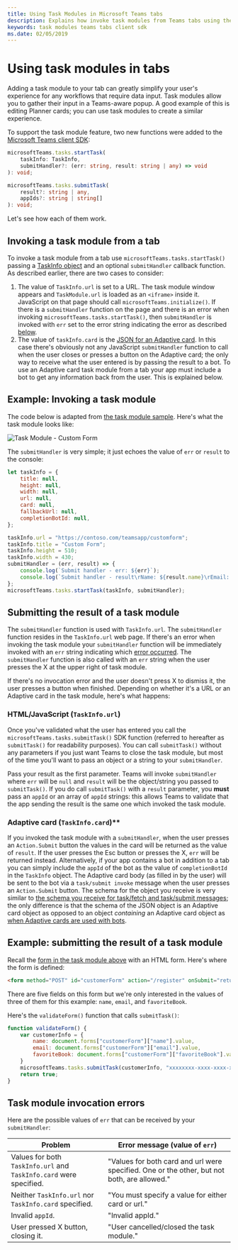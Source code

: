 ```yaml
---
title: Using Task Modules in Microsoft Teams tabs
description: Explains how invoke task modules from Teams tabs using the Microsoft Teams client SDK.
keywords: task modules teams tabs client sdk
ms.date: 02/05/2019
---
```

# Using task modules in tabs

Adding a task module to your tab can greatly simplify your user's experience for any workflows that require data input. Task modules allow you to gather their input in a Teams-aware popup. A good example of this is editing Planner cards; you can use task modules to create a similar experience.

To support the task module feature, two new functions were added to the [Microsoft Teams client SDK](https://docs.microsoft.com/en-us/javascript/api/overview/msteams-client):

```typescript
microsoftTeams.tasks.startTask(
    taskInfo: TaskInfo,
    submitHandler?: (err: string, result: string | any) => void
): void;

microsoftTeams.tasks.submitTask(
    result?: string | any,
    appIds?: string | string[]
): void;
```

Let's see how each of them work.

## Invoking a task module from a tab

To invoke a task module from a tab use `microsoftTeams.tasks.startTask()` passing a [TaskInfo object](~\concepts\task-modules\task-modules-overview#the-taskinfo-object) and an optional `submitHandler` callback function. As described earlier, there are two cases to consider:

1. The value of `TaskInfo.url` is set to a URL. The task module window appears and `TaskModule.url` is loaded as an `<iframe>` inside it. JavaScript on that page should call `microsoftTeams.initialize()`. If there is a `submitHandler` function on the page and there is an error when invoking `microsoftTeams.tasks.startTask()`, then `submitHandler` is invoked with `err` set to the error string indicating the error as described [below]((#task-module-invocation-errors)).
1. The value of `taskInfo.card` is the [JSON for an Adaptive card](~\concepts\task-modules\task-modules-overview#adaptive-card-or-adaptive-card-bot-card-attachment). In this case there's obviously not any JavaScript `submitHandler` function to call when the user closes or presses a button on the Adaptive card; the only way to receive what the user entered is by passing the result to a bot. To use an Adaptive card task module from a tab your app must include a bot to get any information back from the user. This is explained below.

## Example: Invoking a task module

The code below is adapted from [the task module sample](~\concepts\task-modules\task-modules-overview#task-module-sample). Here's what the task module looks like:

![Task Module - Custom Form](~/assets/images/task-module/task-module-custom-form.png)

The `submitHandler` is very simple; it just echoes the value of `err` or `result` to the console:

```javascript
let taskInfo = {
    title: null,
    height: null,
    width: null,
    url: null,
    card: null,
    fallbackUrl: null,
    completionBotId: null,
};

taskInfo.url = "https://contoso.com/teamsapp/customform";
taskInfo.title = "Custom Form";
taskInfo.height = 510;
taskInfo.width = 430;
submitHandler = (err, result) => {
    console.log(`Submit handler - err: ${err}`);
    console.log(`Submit handler - result\rName: ${result.name}\rEmail: ${result.email}\rFavorite book: ${result.favoriteBook}`);
};
microsoftTeams.tasks.startTask(taskInfo, submitHandler);
```

## Submitting the result of a task module

The `submitHandler` function is used with `TaskInfo.url`. The `submitHandler` function resides in the `TaskInfo.url` web page. If there's an error when invoking the task module your `submitHandler` function will be immediately invoked with an `err` string indicating which [error occurred](#task-module-invocation-errors). The `submitHandler` function is also called with an `err` string when the user presses the X at the upper right of task module.

If there's no invocation error and the user doesn't press X to dismiss it, the user presses a button when finished. Depending on whether it's a URL or an Adaptive card in the task module, here's what happens:

### HTML/JavaScript (`TaskInfo.url`)

Once you've validated what the user has entered you call the `microsoftTeams.tasks.submitTask()` SDK function (referred to hereafter as `submitTask()` for readability purposes). You can call `submitTask()` without any parameters if you just want Teams to close the task module, but most of the time you'll want to pass an object or a string to your `submitHandler`.

Pass your result as the first parameter. Teams will invoke `submitHandler` where `err` will be `null` and `result` will be the object/string you passed to `submitTask()`. If you do call `submitTask()` with a `result` parameter, you **must** pass an `appId` or an array of `appId` strings: this allows Teams to validate that the app sending the result is the same one which invoked the task module.

### Adaptive card (`TaskInfo.card`)**

If you invoked the task module with a `submitHandler`, when the user presses an `Action.Submit` button the values in the card will be returned as the value of `result`. If the user presses the Esc button or presses the X, `err` will be returned instead. Alternatively, if your app contains a bot in addition to a tab you can simply include the `appId` of the bot as the value of `completionBotId` in the `TaskInfo` object. The Adaptive card body (as filled in by the user) will be sent to the bot via a `task/submit invoke` message when the user presses an `Action.Submit` button. The schema for the object you receive is very similar to [the schema you receive for task/fetch and task/submit messages](~/concepts/task-modules/task-modules-bots#payload-of-task-fetch-and-task-submit-messages); the only difference is that the schema of the JSON object is an Adaptive card object as opposed to an object *containing* an Adaptive card object as [when Adaptive cards are used with bots](~/concepts/task-modules/task-modules-bots#payload-of-task-fetch-and-task-submit-messages).

## Example: submitting the result of a task module

Recall the [form in the task module above](#example-invoking-a-task-module) with an HTML form. Here's where the form is defined:

```html
<form method="POST" id="customerForm" action="/register" onSubmit="return validateForm()">
```

There are five fields on this form but we're only interested in the values of three of them for this example: `name`, `email`, and `favoriteBook`.

Here's the `validateForm()` function that calls `submitTask()`:

```javascript
function validateForm() {
    var customerInfo = {
        name: document.forms["customerForm"]["name"].value,
        email: document.forms["customerForm"]["email"].value,
        favoriteBook: document.forms["customerForm"]["favoriteBook"].value
    }
    microsoftTeams.tasks.submitTask(customerInfo, "xxxxxxxx-xxxx-xxxx-xxxx-xxxxxxxxxxxx");
    return true;
}
```

## Task module invocation errors

Here are the possible values of `err` that can be received by your `submitHandler`:

| Problem | Error message (value of `err`) |
| ------- | ------------------------------ |
| Values for both `TaskInfo.url` and `TaskInfo.card` were specified. | "Values for both card and url were specified. One or the other, but not both, are allowed." |
| Neither `TaskInfo.url` nor `TaskInfo.card` specified. | "You must specify a value for either card or url." |
| Invalid `appId`. | "Invalid appId." |
| User pressed X button, closing it. | "User cancelled/closed the task module." |